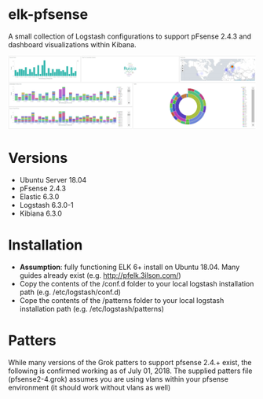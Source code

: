 # elk-pfsense
A small collection of Logstash configurations to support pFsense 2.4.3 and dashboard visualizations within Kibana.

![alt text](https://github.com/8270647/elk-pfsense/blob/master/kibana-dashboard-visu.JPG)

# Versions

- Ubuntu Server 18.04
- pFsense 2.4.3
- Elastic 6.3.0
- Logstash 6.3.0-1
- Kibiana 6.3.0

# Installation

- <b>Assumption</b>: fully functioning ELK 6+ install on Ubuntu 18.04. Many guides already exist (e.g. http://pfelk.3ilson.com/)
- Copy the contents of the /conf.d folder to your local logstash installation path (e.g. /etc/logstash/conf.d)
- Cope the contents of the /patterns folder to your local logstash installation path (e.g. /etc/logstash/patterns)

# Patters

While many versions of the Grok patters to support pfsense 2.4.+ exist, the following is confirmed working as of July 01, 2018. The supplied patters file (pfsense2-4.grok) assumes you are using vlans within your pfsense environment (it should work without vlans as well)
